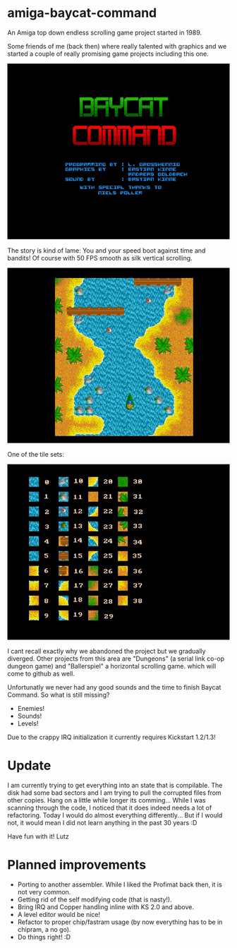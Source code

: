 # amiga-baycat-command
An Amiga top down endless scrolling game project started in 1989. 

Some friends of me (back then) where really talented with graphics and we started a couple of really promising game projects including this one.

![Screenshot](https://github.com/LutzGrosshennig/amiga-baycat-command/blob/master/screenshots/Baycat-Command-Titel.jpg)

The story is kind of lame: You and your speed boot against time and bandits! Of course with 50 FPS smooth as silk vertical scrolling.

![Screenshot](https://github.com/LutzGrosshennig/amiga-baycat-command/blob/master/screenshots/Baycat-Command-Sample.jpg)

One of the tile sets:

![Screenshot](https://github.com/LutzGrosshennig/amiga-baycat-command/blob/master/screenshots/Baycat-Command-Tiles.jpg)

I cant recall exactly why we abandoned the project but we gradually diverged. Other projects from this area are "Dungeons" (a serial link co-op dungeon game) and "Ballerspiel" a horizontal scrolling game.
which will come to github as well.

Unfortunatly we never had any good sounds and the time to finish Baycat Command. So what is still missing?

* Enemies!
* Sounds!
* Levels!

Due to the crappy IRQ initialization it currently requires Kickstart 1.2/1.3!

# Update
I am currently trying to get everything into an state that is compilable. The disk had some bad sectors and I am trying to pull the corrupted files from other copies. Hang on a little while longer its comming... While I was scanning through the code, I noticed that it does indeed needs a lot of refactoring. Today I would do almost everything differently... But if I would not, it would mean I did not learn anything in the past 30 years :D

Have fun with it!
Lutz

# Planned improvements
* Porting to another assembler. While I liked the Profimat back then, it is not very common.
* Getting rid of the self modifying code (that is nasty!).
* Bring IRQ and Copper handling inline with KS 2.0 and above.
* A level editor would be nice!
* Refactor to proper chip/fastram usage (by now everything has to be in chipram, a no go).
* Do things right! :D
